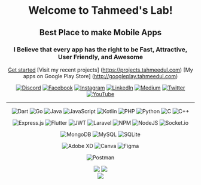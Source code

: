 <div align="center">

# Welcome to Tahmeed's Lab!
## Best Place to make Mobile Apps
### I Believe that every app has the right to be Fast, Attractive, User Friendly, and Awesome
 
[Get started](https://tahmeedul.com/get-started)
[Visit my recent projects] (https://projects.tahmeedul.com)
[My apps on Google Play Store] (http://googleplay.tahmeedul.com)
 
[![Discord](https://img.shields.io/badge/Discord-%237289DA.svg?logo=discord&logoColor=white)](htttps://discord.gg/thetahmeed#9951) [![Facebook](https://img.shields.io/badge/Facebook-%231877F2.svg?logo=Facebook&logoColor=white)](https://facebook.com/TheTahmeed) [![Instagram](https://img.shields.io/badge/Instagram-%23E4405F.svg?logo=Instagram&logoColor=white)](https://instagram.com/TheTahmeed) [![LinkedIn](https://img.shields.io/badge/LinkedIn-%230077B5.svg?logo=linkedin&logoColor=white)](https://linkedin.com/in/TheTahmeed) [![Medium](https://img.shields.io/badge/Medium-12100E?logo=medium&logoColor=white)](https://medium.com/@thetahmeed) [![Twitter](https://img.shields.io/badge/Twitter-%231DA1F2.svg?logo=Twitter&logoColor=white)](https://twitter.com/TheTahmeed) [![YouTube](https://img.shields.io/badge/YouTube-%23FF0000.svg?logo=YouTube&logoColor=white)](https://youtube.com/c/TheTahmeed)
 
<hr/>

![Dart](https://img.shields.io/badge/dart-%230175C2.svg?style=flat&logo=dart&logoColor=white) ![Go](https://img.shields.io/badge/go-%2300ADD8.svg?style=flat&logo=go&logoColor=white) ![Java](https://img.shields.io/badge/java-%23ED8B00.svg?style=flat&logo=java&logoColor=white) ![JavaScript](https://img.shields.io/badge/javascript-%23323330.svg?style=flat&logo=javascript&logoColor=%23F7DF1E) ![Kotlin](https://img.shields.io/badge/kotlin-%230095D5.svg?style=flat&logo=kotlin&logoColor=white) ![PHP](https://img.shields.io/badge/php-%23777BB4.svg?style=flat&logo=php&logoColor=white) ![Python](https://img.shields.io/badge/python-3670A0?style=flat&logo=python&logoColor=ffdd54) ![C](https://img.shields.io/badge/c-%2300599C.svg?style=flat&logo=c&logoColor=white) ![C++](https://img.shields.io/badge/c++-%2300599C.svg?style=flat&logo=c%2B%2B&logoColor=white) 

![Express.js](https://img.shields.io/badge/express.js-%23404d59.svg?style=flat&logo=express&logoColor=%2361DAFB) ![Flutter](https://img.shields.io/badge/Flutter-%2302569B.svg?style=flat&logo=Flutter&logoColor=white) ![JWT](https://img.shields.io/badge/JWT-black?style=flat&logo=JSON%20web%20tokens) ![Laravel](https://img.shields.io/badge/laravel-%23FF2D20.svg?style=flat&logo=laravel&logoColor=white) ![NPM](https://img.shields.io/badge/NPM-%23000000.svg?style=flat&logo=npm&logoColor=white) ![NodeJS](https://img.shields.io/badge/node.js-6DA55F?style=flat&logo=node.js&logoColor=white) ![Socket.io](https://img.shields.io/badge/Socket.io-black?style=flat&logo=socket.io&badgeColor=010101) 

![MongoDB](https://img.shields.io/badge/MongoDB-%234ea94b.svg?style=flat&logo=mongodb&logoColor=white) ![MySQL](https://img.shields.io/badge/mysql-%2300f.svg?style=flat&logo=mysql&logoColor=white) ![SQLite](https://img.shields.io/badge/sqlite-%2307405e.svg?style=flat&logo=sqlite&logoColor=white) 

![Adobe XD](https://img.shields.io/badge/Adobe%20XD-470137?style=flat&logo=Adobe%20XD&logoColor=#FF61F6) ![Canva](https://img.shields.io/badge/Canva-%2300C4CC.svg?style=flat&logo=Canva&logoColor=white) 	![Figma](https://img.shields.io/badge/figma-%23F24E1E.svg?style=flat&logo=figma&logoColor=white) 

![Postman](https://img.shields.io/badge/Postman-FF6C37?style=flat&logo=postman&logoColor=white)

</hr>

![](https://github-readme-stats.vercel.app/api?username=TheTahmeed&theme=dark&hide_border=false&include_all_commits=false&count_private=true)
![](https://github-readme-streak-stats.herokuapp.com/?user=TheTahmeed&theme=dark&hide_border=false)<br/>
![](https://github-readme-stats.vercel.app/api/top-langs/?username=TheTahmeed&theme=dark&hide_border=false&include_all_commits=false&count_private=true&layout=compact)



<!--
[![](https://visitcount.itsvg.in/api?id=TheTahmeed&icon=5&color=1)](https://visitcount.itsvg.in)

  [![BuyMeACoffee](https://img.shields.io/badge/Buy%20Me%20a%20Coffee-ffdd00?style=for-the-badge&logo=buy-me-a-coffee&logoColor=black)](https://buymeacoffee.com/tahmeed) 
-->


</div>
